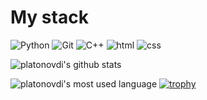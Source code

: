 # My stack

![Python](https://img.shields.io/badge/-Python-yellow?logo=python&logoColor=white&style=flat-square)
![Git](https://img.shields.io/badge/-Git-black?logo=git&logoColor=white&style=flat-square)
![C++](https://img.shields.io/badge/-C++-blue?logo=C%2B%2B&logoColor=white&style=flat-square)
![html](https://img.shields.io/badge/-html-red?logo=C&logoColor=white&style=flat-square)
![css](https://img.shields.io/badge/-css-magneta?logo=C&logoColor=white&style=flat-square)
<!-- [C](https://img.shields.io/badge/-C-blue?logo=C&logoColor=white&style=flat-square) -->
![platonovdi's github stats](https://github-readme-stats.vercel.app/api?username=kill-your-soul&theme=blue-green)

![platonovdi's most used language](https://github-readme-stats.vercel.app/api/top-langs/?username=kill-your-soul&theme=blue-green)
[![trophy](https://github-profile-trophy.vercel.app/?username=kill-your-soul&theme=onedark)](https://github.com/ryo-ma/github-profile-trophy)